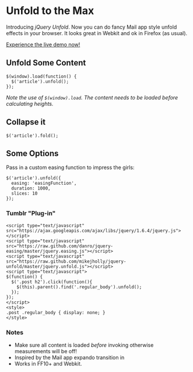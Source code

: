 # Unfold to the Max

Introducing *jQuery Unfold*. Now you can do fancy Mail app style unfold effects in your browser. It looks great in Webkit and ok in Firefox (as usual).

[Experience the live demo now!](http://mikejholly.github.com/jquery-unfold/)

## Unfold Some Content

```
$(window).load(function() {
  $('article').unfold();
});
```

*Note the use of ```$(window).load```. The content needs to be loaded before calculating heights.*

## Collapse it

```
$('article').fold();
```

## Some Options

Pass in a custom easing function to impress the girls:

```
$('article').unfold({
  easing: 'easingFunction',
  duration: 1000,
  slices: 10 
});
```

### Tumblr "Plug-in"

```
<script type="text/javascript" src="https://ajax.googleapis.com/ajax/libs/jquery/1.6.4/jquery.js"></script>
<script type="text/javascript" src="https://raw.github.com/danro/jquery-easing/master/jquery.easing.js"></script>
<script type="text/javascript" src="https://raw.github.com/mikejholly/jquery-unfold/master/jquery.unfold.js"></script>
<script type="text/javascript">
$(function() {
  $('.post h2').click(function(){
    $(this).parent().find('.regular_body').unfold();
  });
});
</script>
<style>
.post .regular_body { display: none; }
</style>
```

### Notes
* Make sure all content is loaded *before* invoking otherwise measurements will be off!
* Inspired by the Mail app expando transition in
* Works in FF10+ and Webkit.